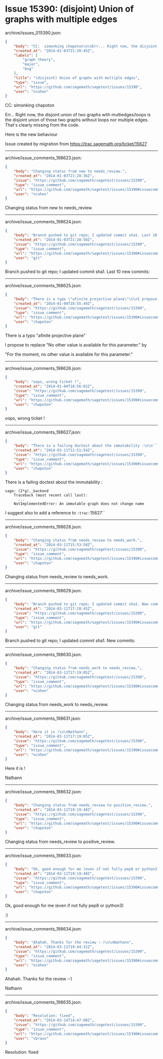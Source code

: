 # Issue 15390: (disjoint) Union of graphs with multiple edges

archive/issues_015390.json:
```json
{
    "body": "CC:  simonking chapoton\n\nErr... Right now, the disjoint union of two graphs with multiedges/loops is the disjoint union of those two graphs without loops nor multiple edges. That's clearly missing from the code.\n\nHere is the new behaviour\n\nIssue created by migration from https://trac.sagemath.org/ticket/15627\n\n",
    "created_at": "2014-01-03T21:20:45Z",
    "labels": [
        "graph theory",
        "major",
        "bug"
    ],
    "title": "(disjoint) Union of graphs with multiple edges",
    "type": "issue",
    "url": "https://github.com/sagemath/sagetest/issues/15390",
    "user": "ncohen"
}
```
CC:  simonking chapoton

Err... Right now, the disjoint union of two graphs with multiedges/loops is the disjoint union of those two graphs without loops nor multiple edges. That's clearly missing from the code.

Here is the new behaviour

Issue created by migration from https://trac.sagemath.org/ticket/15627





---

archive/issue_comments_198623.json:
```json
{
    "body": "Changing status from new to needs_review.",
    "created_at": "2014-01-03T21:28:36Z",
    "issue": "https://github.com/sagemath/sagetest/issues/15390",
    "type": "issue_comment",
    "url": "https://github.com/sagemath/sagetest/issues/15390#issuecomment-198623",
    "user": "ncohen"
}
```

Changing status from new to needs_review.



---

archive/issue_comments_198624.json:
```json
{
    "body": "Branch pushed to git repo; I updated commit sha1. Last 10 new commits:",
    "created_at": "2014-01-03T21:28:50Z",
    "issue": "https://github.com/sagemath/sagetest/issues/15390",
    "type": "issue_comment",
    "url": "https://github.com/sagemath/sagetest/issues/15390#issuecomment-198624",
    "user": "git"
}
```

Branch pushed to git repo; I updated commit sha1. Last 10 new commits:



---

archive/issue_comments_198625.json:
```json
{
    "body": "There is a typo \"afinite projective plane\"\n\nI propose to replace \"No other value is available for this parameter.\" by\n\n\"For the moment, no other value is available for this parameter.\"",
    "created_at": "2014-01-04T18:55:49Z",
    "issue": "https://github.com/sagemath/sagetest/issues/15390",
    "type": "issue_comment",
    "url": "https://github.com/sagemath/sagetest/issues/15390#issuecomment-198625",
    "user": "chapoton"
}
```

There is a typo "afinite projective plane"

I propose to replace "No other value is available for this parameter." by

"For the moment, no other value is available for this parameter."



---

archive/issue_comments_198626.json:
```json
{
    "body": "oops, wrong ticket !",
    "created_at": "2014-01-04T18:56:02Z",
    "issue": "https://github.com/sagemath/sagetest/issues/15390",
    "type": "issue_comment",
    "url": "https://github.com/sagemath/sagetest/issues/15390#issuecomment-198626",
    "user": "chapoton"
}
```

oops, wrong ticket !



---

archive/issue_comments_198627.json:
```json
{
    "body": "There is a failing doctest about the immutability :\n\n```\nsage: (2*g)._backend\n    Traceback (most recent call last):\n      ...\n    NotImplementedError: An immutable graph does not change name\n```\n\n\nI suggest also to add a reference to `:trac:`15627``",
    "created_at": "2014-03-11T12:51:54Z",
    "issue": "https://github.com/sagemath/sagetest/issues/15390",
    "type": "issue_comment",
    "url": "https://github.com/sagemath/sagetest/issues/15390#issuecomment-198627",
    "user": "chapoton"
}
```

There is a failing doctest about the immutability :

```
sage: (2*g)._backend
    Traceback (most recent call last):
      ...
    NotImplementedError: An immutable graph does not change name
```


I suggest also to add a reference to `:trac:`15627``



---

archive/issue_comments_198628.json:
```json
{
    "body": "Changing status from needs_review to needs_work.",
    "created_at": "2014-03-11T15:53:58Z",
    "issue": "https://github.com/sagemath/sagetest/issues/15390",
    "type": "issue_comment",
    "url": "https://github.com/sagemath/sagetest/issues/15390#issuecomment-198628",
    "user": "chapoton"
}
```

Changing status from needs_review to needs_work.



---

archive/issue_comments_198629.json:
```json
{
    "body": "Branch pushed to git repo; I updated commit sha1. New commits:",
    "created_at": "2014-03-11T17:18:45Z",
    "issue": "https://github.com/sagemath/sagetest/issues/15390",
    "type": "issue_comment",
    "url": "https://github.com/sagemath/sagetest/issues/15390#issuecomment-198629",
    "user": "git"
}
```

Branch pushed to git repo; I updated commit sha1. New commits:



---

archive/issue_comments_198630.json:
```json
{
    "body": "Changing status from needs_work to needs_review.",
    "created_at": "2014-03-11T17:19:05Z",
    "issue": "https://github.com/sagemath/sagetest/issues/15390",
    "type": "issue_comment",
    "url": "https://github.com/sagemath/sagetest/issues/15390#issuecomment-198630",
    "user": "ncohen"
}
```

Changing status from needs_work to needs_review.



---

archive/issue_comments_198631.json:
```json
{
    "body": "Here it is !\n\nNathann",
    "created_at": "2014-03-11T17:19:05Z",
    "issue": "https://github.com/sagemath/sagetest/issues/15390",
    "type": "issue_comment",
    "url": "https://github.com/sagemath/sagetest/issues/15390#issuecomment-198631",
    "user": "ncohen"
}
```

Here it is !

Nathann



---

archive/issue_comments_198632.json:
```json
{
    "body": "Changing status from needs_review to positive_review.",
    "created_at": "2014-03-11T19:19:48Z",
    "issue": "https://github.com/sagemath/sagetest/issues/15390",
    "type": "issue_comment",
    "url": "https://github.com/sagemath/sagetest/issues/15390#issuecomment-198632",
    "user": "chapoton"
}
```

Changing status from needs_review to positive_review.



---

archive/issue_comments_198633.json:
```json
{
    "body": "Ok, good enough for me (even if not fully pep8 or python3)\n\n:)",
    "created_at": "2014-03-11T19:19:48Z",
    "issue": "https://github.com/sagemath/sagetest/issues/15390",
    "type": "issue_comment",
    "url": "https://github.com/sagemath/sagetest/issues/15390#issuecomment-198633",
    "user": "chapoton"
}
```

Ok, good enough for me (even if not fully pep8 or python3)

:)



---

archive/issue_comments_198634.json:
```json
{
    "body": "Ahahah. Thanks for the review :-)\n\nNathann",
    "created_at": "2014-03-11T19:44:31Z",
    "issue": "https://github.com/sagemath/sagetest/issues/15390",
    "type": "issue_comment",
    "url": "https://github.com/sagemath/sagetest/issues/15390#issuecomment-198634",
    "user": "ncohen"
}
```

Ahahah. Thanks for the review :-)

Nathann



---

archive/issue_comments_198635.json:
```json
{
    "body": "Resolution: fixed",
    "created_at": "2014-03-14T14:47:08Z",
    "issue": "https://github.com/sagemath/sagetest/issues/15390",
    "type": "issue_comment",
    "url": "https://github.com/sagemath/sagetest/issues/15390#issuecomment-198635",
    "user": "vbraun"
}
```

Resolution: fixed
